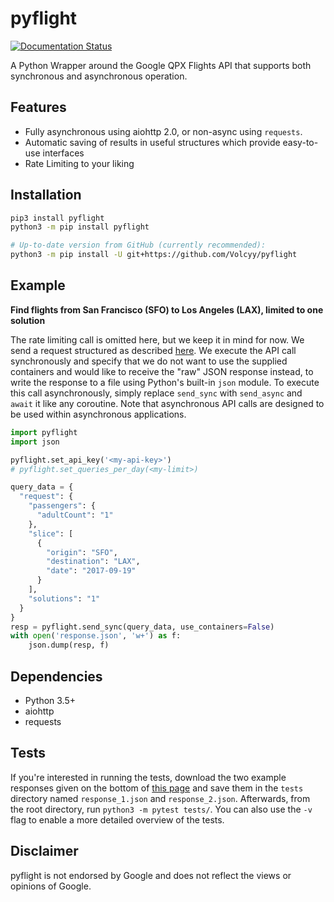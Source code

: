 # pyflight
[![Documentation Status](https://readthedocs.org/projects/pyflight/badge/?version=latest)](http://pyflight.readthedocs.io/en/latest/?badge=latest)

A Python Wrapper around the Google QPX Flights API that supports both synchronous and asynchronous operation.

## Features
- Fully asynchronous using aiohttp 2.0, or non-async using `requests`.
- Automatic saving of results in useful structures which provide easy-to-use interfaces
- Rate Limiting to your liking

## Installation
```bash
pip3 install pyflight 
python3 -m pip install pyflight

# Up-to-date version from GitHub (currently recommended):
python3 -m pip install -U git+https://github.com/Volcyy/pyflight
```  
   
## Example
**Find flights from San Francisco (SFO) to Los Angeles (LAX), limited to one solution** 

The rate limiting call is omitted here, but we keep it in mind for now. We send a request structured as
described [here](https://developers.google.com/qpx-express/v1/trips/search). We execute the API call synchronously 
and specify that we do not want to use the supplied containers and would like to receive the "raw" JSON response 
instead, to write the response to a file using Python's built-in `json` module.
To execute this call asynchronously, simply replace `send_sync` with `send_async` and 
`await` it like any coroutine. Note that asynchronous API calls are designed to be used within
asynchronous applications.
```python
import pyflight
import json

pyflight.set_api_key('<my-api-key>')
# pyflight.set_queries_per_day(<my-limit>)

query_data = {
  "request": {
    "passengers": {
      "adultCount": "1"
    },
    "slice": [
      {
        "origin": "SFO",
        "destination": "LAX",
        "date": "2017-09-19"
      }
    ],
    "solutions": "1"
  }
}
resp = pyflight.send_sync(query_data, use_containers=False)
with open('response.json', 'w+') as f:
    json.dump(resp, f)
```

## Dependencies
- Python 3.5+
- aiohttp
- requests


## Tests
If you're interested in running the tests, download the two example responses given on the bottom of 
[this page](https://developers.google.com/qpx-express/v1/requests) and save them in the `tests` directory named
`response_1.json` and `response_2.json`. Afterwards, from the root directory, run `python3 -m pytest tests/`. 
You can also use the `-v` flag to enable a more detailed overview of the tests.
 
 
## Disclaimer
pyflight is not endorsed by Google and does not reflect the views or opinions of Google.